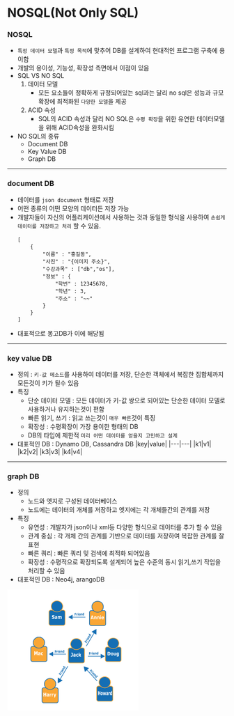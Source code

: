 # NOSQL(Not Only SQL)

### NOSQL
- `특정 데이터 모델`과 `특정 목적`에 맞추어 DB를 설계하여 현대적인 프로그램 구축에 용이함
- 개발의 용이성, 기능성, 확장성 측면에서 이점이 있음
- SQL VS NO SQL
    1. 데이터 모델
        - 모든 요소들이 정확하게 규정되어있는 sql과는 달리 no sql은 성능과 규모 확장에 최적화된 `다양한 모델`을 제공
    2. ACID 속성
        - SQL의 ACID 속성과 달리 NO SQL은 `수평 확장`을 위한 유연한 데이터모델을 위해 ACID속성을 완화시킴
- NO SQL의 종류
    - Document DB
    - Key Value DB
    - Graph DB
---
### document DB
- 데이터를 `json document` 형태로 저장
- 어떤 종류의 어떤 모양의 데이터든 저장 가능
- 개발자들이 자신의 어플리케이션에서 사용하는 것과 동일한 형식을 사용하여 `손쉽게 데이터를 저장하고 처리` 할 수 있음.
    ``` 
    [
        {
            "이름" : "홍길동",
            "사진" : "{이미지 주소}",
            "수강과목" : ["db","os"],
            "정보" : {
                "학번" : 12345678,
                "학년" : 3,
                "주소" : "~~"
            }
        }
    ]
    ```
- 대표적으로 몽고DB가 이에 해당됨
---
### key value DB
- 정의 : `키-값 메소드`를 사용하여 데이터를 저장, 단순한 객체에서 복잡한 집합체까지 모든것이 키가 될수 있음
- 특징
    - 단순 데이터 모델 : 모든 데이터가 키-값 쌍으로 되어있는 단순한 데이터 모델로 사용하거나 유지하는것이 편함
    - 빠른 읽기, 쓰기 : 읽고 쓰는것이 `매우 빠른`것이 특징
    - 확장성 : 수평확장이 가장 용이한 형태의 DB
    - DB의 타입에 제한적 `미리 어떤 데이터를 얻을지 고민하고 설계`
- 대표적인 DB : Dynamo DB, Cassandra DB
    |key|value|
    |---|---|
    |k1|v1|
    |k2|v2|
    |k3|v3|
    |k4|v4|
    
---
### graph DB
- 정의 
    - 노드와 엣지로 구성된 데이터베이스
    - 노드에는 데이터의 개체를 저장하고 엣지에는 각 개체들간의 관계를 저장
- 특징
    - 유연성 : 개발자가 json이나 xml등 다양한 형식으로 데이터를 추가 할 수 있음
    - 관계 중심 : 각 개체 간의 관계를 기반으로 데이터를 저장하여 복잡한 관계를 잘 표현
    - 빠른 쿼리 : 빠른 쿼리 및 검색에 최적화 되어있음
    - 확장성 : 수평적으로 확장되도록 설계되어 높은 수준의 동시 읽기,쓰기 작업을 처리할 수 있음
- 대표적인 DB : Neo4j, arangoDB
<img src=graphDB.png width="60%">


